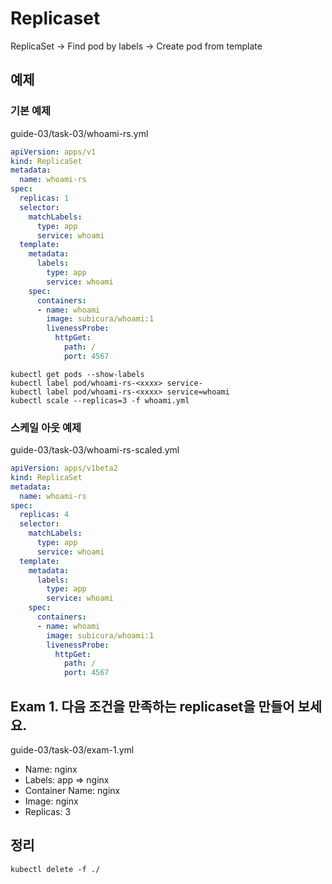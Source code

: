 # Replicaset

ReplicaSet -> Find pod by labels -> Create pod from template

## 예제

### 기본 예제

guide-03/task-03/whoami-rs.yml

```yml
apiVersion: apps/v1
kind: ReplicaSet
metadata:
  name: whoami-rs
spec:
  replicas: 1
  selector:
    matchLabels:
      type: app
      service: whoami
  template:
    metadata:
      labels:
        type: app
        service: whoami
    spec:
      containers:
      - name: whoami
        image: subicura/whoami:1
        livenessProbe:
          httpGet:
            path: /
            port: 4567
```

```
kubectl get pods --show-labels
kubectl label pod/whoami-rs-<xxxx> service-
kubectl label pod/whoami-rs-<xxxx> service=whoami
kubectl scale --replicas=3 -f whoami.yml
```

### 스케일 아웃 예제

guide-03/task-03/whoami-rs-scaled.yml

```yml
apiVersion: apps/v1beta2
kind: ReplicaSet
metadata:
  name: whoami-rs
spec:
  replicas: 4
  selector:
    matchLabels:
      type: app
      service: whoami
  template:
    metadata:
      labels:
        type: app
        service: whoami
    spec:
      containers:
      - name: whoami
        image: subicura/whoami:1
        livenessProbe:
          httpGet:
            path: /
            port: 4567
```

## Exam 1. 다음 조건을 만족하는 replicaset을 만들어 보세요.

guide-03/task-03/exam-1.yml

- Name: nginx
- Labels: app => nginx
- Container Name: nginx
- Image: nginx
- Replicas: 3

## 정리

```
kubectl delete -f ./
```
